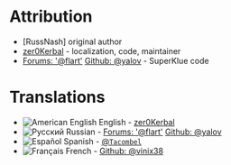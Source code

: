 # Attribution

- [RussNash] original author
- [zer0Kerbal][LINK:zer0Kerbal] - localization, code, maintainer
- [Forums: '@flart'][LINK:flart] [Github: @yalov][LINK:yalov] - SuperKlue code

# Translations

- ![][EN] English - [zer0Kerbal][LINK:zer0Kerbal]
- ![][RU] Russian - [Forums: '@flart'][LINK:flart] [Github: @yalov][LINK:yalov]
- ![][ES] Spanish - [@`Tacombel`][LINK:tacombel]
- ![][FR] French  - [Github: @vinix38][LINK:vinix38]

<!--- statics -->
[LINK:russnash37]: https://forum.kerbalspaceprogram.com/index.php?/profile/77512-russnash37/ "Forums: RussNash37"  
[LINK:russnash]: https://github.com/russnash "GitHub: russnash"  
[LINK:tacombel]: https://github.com/Tacombel "Tacombel"  
[LINK:flart]: https://forum.kerbalspaceprogram.com/index.php?/profile/181486-flart/ "Flart"  
[LINK:yalov]: https://github.com/yalov "yalov"  
[LINK:zer0Kerbal]: https://forum.kerbalspaceprogram.com/index.php?/profile/190933-zer0kerbal/ "zer0Kerbal"
[LINK:vinix38]: https://github.com/vinix38 "vinix38"

<!-- Localization -->
[EN]: https://raw.githubusercontent.com/zer0Kerbal/zer0Kerbal/zed'K/Localization/img/American-flag-sm.png "American English"  
[BR]: https://raw.githubusercontent.com/zer0Kerbal/zer0Kerbal/zed'K/Localization/img/Brazilian-flag-sm.png "Brasil"  
[CN]: https://raw.githubusercontent.com/zer0Kerbal/zer0Kerbal/zed'K/Localization/img/Chinese-flag-sm.png "中文"   
[DE]: https://raw.githubusercontent.com/zer0Kerbal/zer0Kerbal/zed'K/Localization/img/German-flag-sm.png "Deutsch"  
[ES]: https://raw.githubusercontent.com/zer0Kerbal/zer0Kerbal/zed'K/Localization/img/Spanish-flag-sm.png "Español"  
[FR]: https://raw.githubusercontent.com/zer0Kerbal/zer0Kerbal/zed'K/Localization/img/French-flag-sm.png "Français"  
[IT]: https://raw.githubusercontent.com/zer0Kerbal/zer0Kerbal/zed'K/Localization/img/Italian-flag-sm.png "Italiano"  
[JA]: https://raw.githubusercontent.com/zer0Kerbal/zer0Kerbal/zed'K/Localization/img/Japanese-flag-sm.png "日本語"  
[KO]: https://raw.githubusercontent.com/zer0Kerbal/zer0Kerbal/zed'K/Localization/img/South-Korean-flag-sm.png "한국어"  
[ME]: https://raw.githubusercontent.com/zer0Kerbal/zer0Kerbal/zed'K/Localization/img/Mexican-flag-sm.png "Mexicano"  
[NL]: https://raw.githubusercontent.com/zer0Kerbal/zer0Kerbal/zed'K/Localization/img/Dutch-flag-sm.png "Dutch"  
[NO]: https://raw.githubusercontent.com/zer0Kerbal/zer0Kerbal/zed'K/Localization/img/Norwegian-flag-sm.png "Norsk"  
[PO]: https://raw.githubusercontent.com/zer0Kerbal/zer0Kerbal/zed'K/Localization/img/Polish-flag-sm.png "Polski"  
[RU]: https://raw.githubusercontent.com/zer0Kerbal/zer0Kerbal/zed'K/Localization/img/Russian-flag-sm.png "Русский"  
[SW]: https://raw.githubusercontent.com/zer0Kerbal/zer0Kerbal/zed'K/Localization/img/Swedish-flag-sm.png "Svenska"  
[TW]: https://raw.githubusercontent.com/zer0Kerbal/zer0Kerbal/zed'K/Localization/img/Taiwanese-flag-sm.png "国语"  
[HA]: https://raw.githubusercontent.com/zer0Kerbal/zer0Kerbal/zed'K/Localization/img/Hawaii-flag-sm.png "ʻŌlelo Pākē"  
